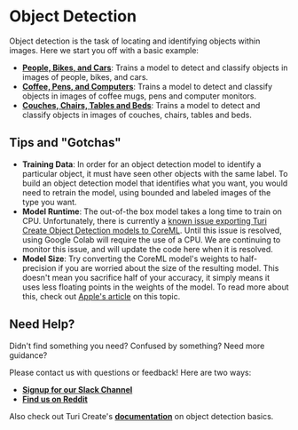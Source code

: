 # Object Detection
Object detection is the task of locating and identifying objects within images. Here we start you off with a basic
 example:
 
 - [**People, Bikes, and Cars**](https://colab.research.google.com/github/skafos/colab-example-models/blob/master/ObjectDetection/people_bikes_cars.ipynb):
  Trains a model to detect and classify objects in images of people, bikes, and cars.
 - [**Coffee, Pens, and Computers**](https://colab.research.google.com/github/skafos/colab-example-models/blob/master/ObjectDetection/coffee_pen_computer.ipynb): Trains a model to detect and classify objects in images of coffee mugs, pens and computer monitors.
  - [**Couches, Chairs, Tables and Beds**](https://colab.research.google.com/github/skafos/colab-example-models/blob/master/ObjectDetection/couch_chair_table_bed.ipynb): Trains a model to detect and classify objects in images of couches, chairs, tables and beds.

## Tips and "Gotchas"
-  **Training Data**: In order for an object detection model to identify a particular object, it must have seen
other objects with the same label. To build an object detection model that identifies what you want, you would need
to retrain the model, using bounded and labeled images of the type you want.
-  **Model Runtime**: The out-of-the box model takes a long time to train on CPU. Unfortunately, there is currently a [known issue exporting Turi Create Object Detection models to CoreML](https://github.com/apple/turicreate/issues/1249). Until this issue is resolved, using Google Colab will require the use of a CPU. We are continuing to monitor this issue, and will update the code here when it is resolved.
-  **Model Size**: Try converting the CoreML model's weights to half-precision if you are worried about the size of the
resulting model. This doesn't mean you sacrifice half of your accuracy, it simply means it uses less floating points
in the weights of the model. To read more about this, check out [Apple's article](https://developer.apple.com/documentation/coreml/reducing_the_size_of_your_core_ml_app) on this topic.


## Need Help?
Didn't find something you need? Confused by something? Need more guidance?

Please contact us with questions or feedback! Here are two ways:

-  [**Signup for our Slack Channel**](https://join.slack.com/t/metismachine-skafos/shared_invite/enQtNTAxMzEwOTk2NzA5LThjMmMyY2JkNTkwNDQ1YjgyYjFiY2MyMjRkMzYyM2E4MjUxNTJmYmQyODVhZWM2MjQwMjE5ZGM1Y2YwN2M5ODI)
-  [**Find us on Reddit**](https://reddit.com/r/skafos)

Also check out Turi Create's [**documentation**](https://apple.github.io/turicreate/docs/userguide/object_detection/)
 on object detection basics.
 